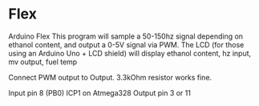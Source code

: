 # Flex
Arduino Flex
This program will sample a 50-150hz signal depending on ethanol 
content, and output a 0-5V signal via PWM.
The LCD (for those using an Arduino Uno + LCD shield) will display ethanol content, hz input, mv output, fuel temp

Connect PWM output to Output. 3.3kOhm resistor works fine.

Input pin 8 (PB0) ICP1 on Atmega328
Output pin 3 or 11
